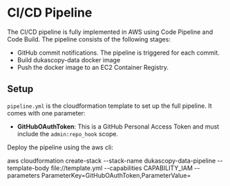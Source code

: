 # CI/CD Pipeline

The CI/CD pipeline is fully implemented in AWS using Code Pipeline and Code
Build. The pipeline consists of the following stages:
* GitHub commit notifications. The pipeline is triggered for each commit.
* Build dukascopy-data docker image
* Push the docker image to an EC2 Container Registry.

## Setup

`pipeline.yml` is the cloudformation template to set up the full pipeline. It
comes with one parameter:
* **GitHubOAuthToken**: This is a GitHub Personal Access Token and must include
  the `admin:repo_hook` scope.

Deploy the pipeline using the aws cli:

  aws cloudformation create-stack --stack-name dukascopy-data-pipeline --template-body file://template.yml --capabilities CAPABILITY\_IAM --parameters ParameterKey=GitHubOAuthToken,ParameterValue=<GitHub-OAuthToken>
